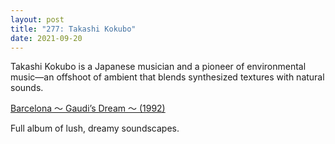 ```yaml
---
layout: post
title: "277: Takashi Kokubo"
date: 2021-09-20
---
```


Takashi Kokubo is a Japanese musician and a pioneer of environmental music—an offshoot of ambient that blends synthesized textures with natural sounds.

[Barcelona ～ Gaudi’s Dream ～ (1992)](https://youtu.be/acJ6qw0k6FA)  

Full album of lush, dreamy soundscapes.